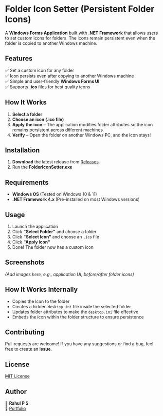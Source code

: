 # Folder Icon Setter (Persistent Folder Icons)

A **Windows Forms Application** built with **.NET Framework** that allows users to set custom icons for folders. The icons remain persistent even when the folder is copied to another Windows machine.

## Features  
✅ Set a custom icon for any folder  
✅ Icon persists even after copying to another Windows machine  
✅ Simple and user-friendly **Windows Forms UI**  
✅ Supports **.ico** files for best quality icons  

## How It Works  
1. **Select a folder**  
2. **Choose an icon (.ico file)**  
3. **Apply the icon** – The application modifies folder attributes so the icon remains persistent across different machines  
4. **Verify** – Open the folder on another Windows PC, and the icon stays!  

## Installation  
1. **Download** the latest release from [Releases](https://github.com/rahulps1000/FolderIconSetter/releases).
2. Run the **FolderIconSetter.exe**  

## Requirements  
- **Windows OS** (Tested on Windows 10 & 11)  
- **.NET Framework 4.x** (Pre-installed on most Windows versions)  

## Usage  
1. Launch the application  
2. Click **"Select Folder"** and choose a folder  
3. Click **"Select Icon"** and choose an `.ico` file  
4. Click **"Apply Icon"**  
5. Done! The folder now has a custom icon  

## Screenshots  
*(Add images here, e.g., application UI, before/after folder icons)*  

## How It Works Internally  
- Copies the Icon to the folder
- Creates a hidden `desktop.ini` file inside the selected folder  
- Updates folder attributes to make the `desktop.ini` file effective  
- Embeds the icon within the folder structure to ensure persistence  

## Contributing  
Pull requests are welcome! If you have any suggestions or find a bug, feel free to create an **issue**.  

## License  
[MIT License](LICENSE)  

## Author  
👤 **Rahul P S**  
🔗 [Portfolio](https://rahulps.dev)  
